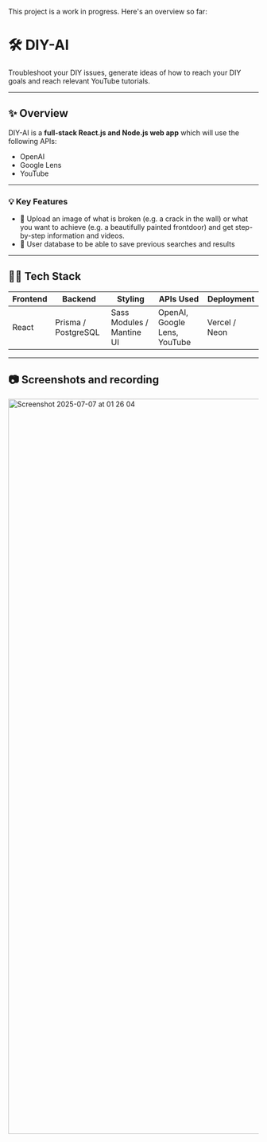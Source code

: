 This project is a work in progress. Here's an overview so far:

# 🛠️ DIY-AI

Troubleshoot your DIY issues, generate ideas of how to reach your DIY goals and reach relevant YouTube tutorials.

---

## ✨ Overview

DIY-AI is a **full-stack React.js and Node.js web app** which will use the following APIs:

- OpenAI
- Google Lens
- YouTube

---

### 💡 Key Features

- 📸 Upload an image of what is broken (e.g. a crack in the wall) or what you want to achieve (e.g. a beautifully painted frontdoor) and get step-by-step information and videos.
- 👤 User database to be able to save previous searches and results

---

## 🧑‍💻 Tech Stack

| Frontend           | Backend             | Styling                   | APIs Used                                        | Deployment    |
|--------------------|---------------------|---------------------------|--------------------------------------------------|---------------|
| React              | Prisma / PostgreSQL | Sass Modules / Mantine UI | OpenAI, Google Lens, YouTube                     | Vercel / Neon |

---

## 📷 Screenshots and recording

<img width="1479" alt="Screenshot 2025-07-07 at 01 26 04" src="https://github.com/user-attachments/assets/0e8790f8-06ad-4c5a-ada9-caa5d20ca4ea" />





